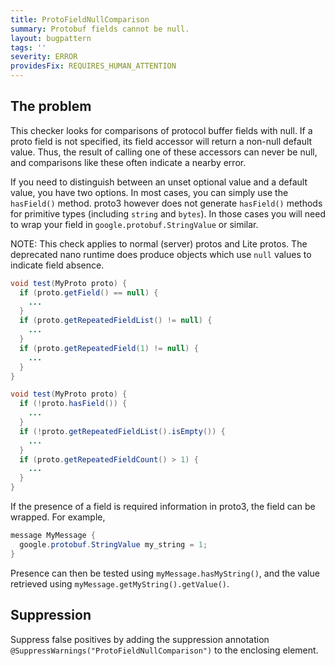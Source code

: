 ```yaml
---
title: ProtoFieldNullComparison
summary: Protobuf fields cannot be null.
layout: bugpattern
tags: ''
severity: ERROR
providesFix: REQUIRES_HUMAN_ATTENTION
---
```


<!--
*** AUTO-GENERATED, DO NOT MODIFY ***
To make changes, edit the @BugPattern annotation or the explanation in docs/bugpattern.
-->

## The problem
This checker looks for comparisons of protocol buffer fields with null. If a
proto field is not specified, its field accessor will return a non-null default
value. Thus, the result of calling one of these accessors can never be null, and
comparisons like these often indicate a nearby error.

If you need to distinguish between an unset optional value and a default value,
you have two options. In most cases, you can simply use the `hasField()` method.
proto3 however does not generate `hasField()` methods for primitive types
(including `string` and `bytes`). In those cases you will need to wrap your
field in `google.protobuf.StringValue` or similar.

NOTE: This check applies to normal (server) protos and Lite protos. The
deprecated nano runtime does produce objects which use `null` values to indicate
field absence.

```java
void test(MyProto proto) {
  if (proto.getField() == null) {
    ...
  }
  if (proto.getRepeatedFieldList() != null) {
    ...
  }
  if (proto.getRepeatedField(1) != null) {
    ...
  }
}
```

```java
void test(MyProto proto) {
  if (!proto.hasField()) {
    ...
  }
  if (!proto.getRepeatedFieldList().isEmpty()) {
    ...
  }
  if (proto.getRepeatedFieldCount() > 1) {
    ...
  }
}
```

If the presence of a field is required information in proto3, the field can be
wrapped. For example,

```java
message MyMessage {
  google.protobuf.StringValue my_string = 1;
}
```

Presence can then be tested using `myMessage.hasMyString()`, and the value
retrieved using `myMessage.getMyString().getValue()`.

## Suppression
Suppress false positives by adding the suppression annotation `@SuppressWarnings("ProtoFieldNullComparison")` to the enclosing element.
